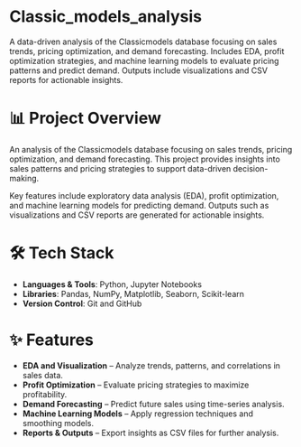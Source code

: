 # **Classic_models_analysis**

A data-driven analysis of the Classicmodels database focusing on sales trends, pricing optimization, and demand forecasting. Includes EDA, profit optimization strategies, and machine learning models to evaluate pricing patterns and predict demand. Outputs include visualizations and CSV reports for actionable insights.

# **📊 Project Overview**

An analysis of the Classicmodels database focusing on sales trends, pricing optimization, and demand forecasting. This project provides insights into sales patterns and pricing strategies to support data-driven decision-making.

Key features include exploratory data analysis (EDA), profit optimization, and machine learning models for predicting demand. Outputs such as visualizations and CSV reports are generated for actionable insights.

# **🛠 Tech Stack**

- **Languages & Tools**: Python, Jupyter Notebooks  
- **Libraries**: Pandas, NumPy, Matplotlib, Seaborn, Scikit-learn  
- **Version Control**: Git and GitHub  

# **✨ Features**

- **EDA and Visualization** – Analyze trends, patterns, and correlations in sales data.  
- **Profit Optimization** – Evaluate pricing strategies to maximize profitability.  
- **Demand Forecasting** – Predict future sales using time-series analysis.  
- **Machine Learning Models** – Apply regression techniques and smoothing models.  
- **Reports & Outputs** – Export insights as CSV files for further analysis.  
